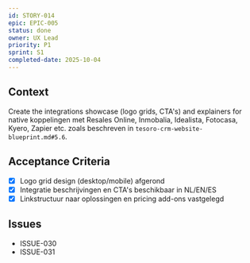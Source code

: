 ```yaml
---
id: STORY-014
epic: EPIC-005
status: done
owner: UX Lead
priority: P1
sprint: S1
completed-date: 2025-10-04
---
```


## Context
Create the integrations showcase (logo grids, CTA's) and explainers for native koppelingen met Resales Online, Inmobalia, Idealista, Fotocasa, Kyero, Zapier etc. zoals beschreven in `tesoro-crm-website-blueprint.md#5.6`.

## Acceptance Criteria
- [x] Logo grid design (desktop/mobile) afgerond
- [x] Integratie beschrijvingen en CTA's beschikbaar in NL/EN/ES
- [x] Linkstructuur naar oplossingen en pricing add-ons vastgelegd

## Issues
- ISSUE-030
- ISSUE-031
